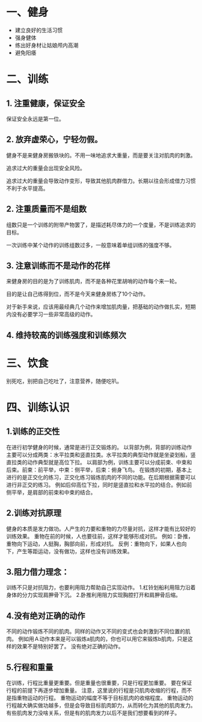# 一、健身

* 建立良好的生活习惯
* 强身健体
* 练出好身材让姑娘颅内高潮
* 避免阳痿

# 二、训练

## 1. 注重健康，保证安全
保证安全永远是第一位。

## 2. 放弃虚荣心，宁轻勿假。
健身不是来健身房搬铁块的。不用一味地追求大重量，而是要关注对肌肉的刺激。

追求过大的重量会出现安全风险。

追求过大的重量会导致动作变形，导致其他肌肉群借力。长期以往会形成借力习惯不利于水平提高。

## 2. 注重质量而不是组数
组数只是一个训练的附带产物罢了，是描述耗尽体力的一个度量，不是训练追求的目标。

一次训练中某个动作的训练组数过多，一般意味着单组训练的强度不够。

## 3. 注意训练而不是动作的花样

来健身房的目的是为了训练肌肉，而不是各种花里胡哨的动作每个来一轮。

目的是让自己练得到位，而不是今天来健身房练了10个动作。

对于新手来说，应该用最经典几个动作来增加肌肉量，把基础的动作做扎实，短期内没有必要学习一些非常高级的动作。

## 4. 维持较高的训练强度和训练频次
  
# 三、饮食

别死吃，别把自己吃吐了，注意营养，随便吃叭。

# 四、训练认识
## 1.训练的正交性
在进行初学健身的时候，通常是进行正交锻炼的。
以背部为例，背部的训练动作主要可以分成两类：水平拉类和竖直拉类。水平拉类的典型动作就是坐姿划船，竖直拉类的动作典型就是高位下拉。
以肩部为例，训练主要可以分成前束、中束和后束。前束：前平举，中束：侧平举，后束：俯身飞鸟。
在锻炼的初期，基本上进行的是正交化的练习，正交化练习锻炼肌肉的不同的功能。在后期根据需要可以进行非正交的练习。
例如后仰高位下拉，同时是竖直拉和水平拉的结合。例如前侧平举，是肩部的前束和中束的结合。

## 2.训练对抗原理
健身的本质是发力做功。人产生的力要和重物的力尽量对抗，这样才能有比较好的训练效果。
重物在前的时候，人也要往前，这样才能够形成对抗。
例如：卧推，重物向下运动，人挺胸，胸部向前，形成对抗。
反例：重物向下，如果人也向下，产生等距运动，没有做功，这样也没有训练效果。

## 3.阻力借力理念：
训练不只是对抗阻力，也要利用阻力帮助自己实现动作。
1.杠铃划船利用阻力沿着身体的分力实现肩胛骨下沉。
2.卧推利用阻力实现胸腔打开和肩胛骨后缩。

## 4.没有绝对正确的动作
不同的动作锻炼不同的肌肉。同样的动作又不同的变式也会刺激到不同位置的肌肉。
例如用Ａ动作本来是可以锻炼a肌肉的，你也可以用它来锻炼b肌肉，只是这样的效果不是特别好罢了。
没有绝对正确的动作。

## 5.行程和重量
在训练，行程比重量更重要。但是重量也很重要，只是行程更加重要。
要在保证行程的前提下再逐步增加重量。
注意，这里说的行程是只肌肉收缩的行程，而不是指重物运动的行程。
重物运动的幅度不等于目标肌肉的收缩程度。
重物运动的行程越大确实做功越多，但是会导致目标肌肉卸力，从而转化为其他的肌肉发力。
有些肌肉发力没啥关系，但是有的肌肉发力以后不是我们想要看到的样子。